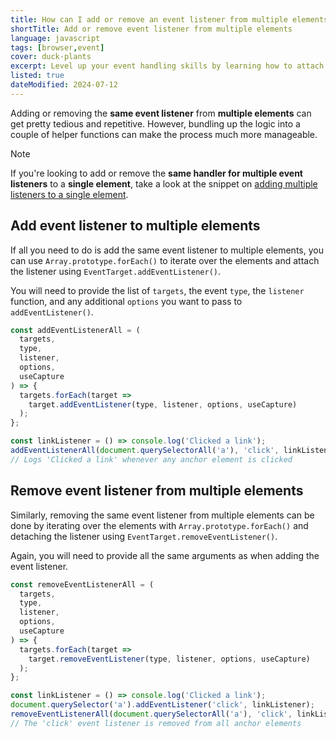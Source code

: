 ```yaml
---
title: How can I add or remove an event listener from multiple elements?
shortTitle: Add or remove event listener from multiple elements
language: javascript
tags: [browser,event]
cover: duck-plants
excerpt: Level up your event handling skills by learning how to attach or detach event listeners from multiple elements at once.
listed: true
dateModified: 2024-07-12
---
```


Adding or removing the **same event listener** from **multiple elements** can get pretty tedious and repetitive. However, bundling up the logic into a couple of helper functions can make the process much more manageable.

> [!NOTE]
>
> If you're looking to add or remove the **same handler for multiple event listeners** to a **single element**, take a look at the snippet on [adding multiple listeners to a single element](/js/s/add-remove-multiple-event-listeners-single-element).

## Add event listener to multiple elements

If all you need to do is add the same event listener to multiple elements, you can use `Array.prototype.forEach()` to iterate over the elements and attach the listener using `EventTarget.addEventListener()`.

You will need to provide the list of `targets`, the event `type`, the `listener` function, and any additional `options` you want to pass to `addEventListener()`.

```js
const addEventListenerAll = (
  targets,
  type,
  listener,
  options,
  useCapture
) => {
  targets.forEach(target =>
    target.addEventListener(type, listener, options, useCapture)
  );
};

const linkListener = () => console.log('Clicked a link');
addEventListenerAll(document.querySelectorAll('a'), 'click', linkListener);
// Logs 'Clicked a link' whenever any anchor element is clicked
```

## Remove event listener from multiple elements

Similarly, removing the same event listener from multiple elements can be done by iterating over the elements with `Array.prototype.forEach()` and detaching the listener using `EventTarget.removeEventListener()`.

Again, you will need to provide all the same arguments as when adding the event listener.

```js
const removeEventListenerAll = (
  targets,
  type,
  listener,
  options,
  useCapture
) => {
  targets.forEach(target =>
    target.removeEventListener(type, listener, options, useCapture)
  );
};

const linkListener = () => console.log('Clicked a link');
document.querySelector('a').addEventListener('click', linkListener);
removeEventListenerAll(document.querySelectorAll('a'), 'click', linkListener);
// The 'click' event listener is removed from all anchor elements
```
